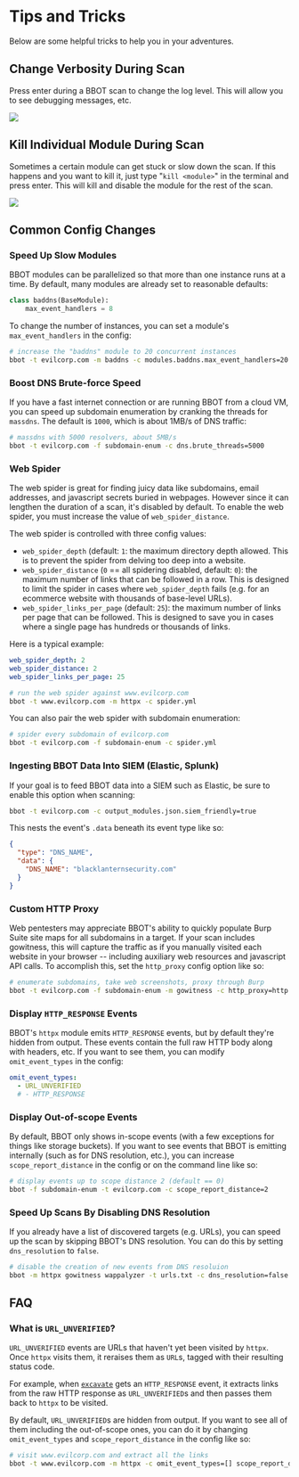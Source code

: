 # Tips and Tricks

Below are some helpful tricks to help you in your adventures.

## Change Verbosity During Scan
Press enter during a BBOT scan to change the log level. This will allow you to see debugging messages, etc.

<img src="https://user-images.githubusercontent.com/20261699/224358855-9411cdc6-68a9-4cc4-828f-e30e4766101a.gif" style="max-width: 45em !important"/>

## Kill Individual Module During Scan
Sometimes a certain module can get stuck or slow down the scan. If this happens and you want to kill it, just type "`kill <module>`" in the terminal and press enter. This will kill and disable the module for the rest of the scan.

<img src="https://github.com/blacklanternsecurity/bbot/assets/20261699/61ad7123-8879-4c86-afdd-e96d7264b67c" style="max-width: 45em !important"/>

## Common Config Changes

### Speed Up Slow Modules

BBOT modules can be parallelized so that more than one instance runs at a time. By default, many modules are already set to reasonable defaults:

```python
class baddns(BaseModule):
    max_event_handlers = 8
```

To change the number of instances, you can set a module's `max_event_handlers` in the config:

```bash
# increase the "baddns" module to 20 concurrent instances
bbot -t evilcorp.com -m baddns -c modules.baddns.max_event_handlers=20
```

### Boost DNS Brute-force Speed

If you have a fast internet connection or are running BBOT from a cloud VM, you can speed up subdomain enumeration by cranking the threads for `massdns`. The default is `1000`, which is about 1MB/s of DNS traffic:

```bash
# massdns with 5000 resolvers, about 5MB/s
bbot -t evilcorp.com -f subdomain-enum -c dns.brute_threads=5000
```

### Web Spider

The web spider is great for finding juicy data like subdomains, email addresses, and javascript secrets buried in webpages. However since it can lengthen the duration of a scan, it's disabled by default. To enable the web spider, you must increase the value of `web_spider_distance`.

The web spider is controlled with three config values:

- `web_spider_depth` (default: `1`: the maximum directory depth allowed. This is to prevent the spider from delving too deep into a website.
- `web_spider_distance` (`0` == all spidering disabled, default: `0`): the maximum number of links that can be followed in a row. This is designed to limit the spider in cases where `web_spider_depth` fails (e.g. for an ecommerce website with thousands of base-level URLs).
- `web_spider_links_per_page` (default: `25`): the maximum number of links per page that can be followed. This is designed to save you in cases where a single page has hundreds or thousands of links.

Here is a typical example:

```yaml title="spider.yml"
web_spider_depth: 2
web_spider_distance: 2
web_spider_links_per_page: 25
```

```bash
# run the web spider against www.evilcorp.com
bbot -t www.evilcorp.com -m httpx -c spider.yml
```

You can also pair the web spider with subdomain enumeration:

```bash
# spider every subdomain of evilcorp.com
bbot -t evilcorp.com -f subdomain-enum -c spider.yml
```

### Ingesting BBOT Data Into SIEM (Elastic, Splunk)

If your goal is to feed BBOT data into a SIEM such as Elastic, be sure to enable this option when scanning:

```bash
bbot -t evilcorp.com -c output_modules.json.siem_friendly=true
```

This nests the event's `.data` beneath its event type like so:
```json
{
  "type": "DNS_NAME",
  "data": {
    "DNS_NAME": "blacklanternsecurity.com"
  }
}
```

### Custom HTTP Proxy

Web pentesters may appreciate BBOT's ability to quickly populate Burp Suite site maps for all subdomains in a target. If your scan includes gowitness, this will capture the traffic as if you manually visited each website in your browser -- including auxiliary web resources and javascript API calls. To accomplish this, set the `http_proxy` config option like so:

```bash
# enumerate subdomains, take web screenshots, proxy through Burp
bbot -t evilcorp.com -f subdomain-enum -m gowitness -c http_proxy=http://127.0.0.1:8080
```

### Display `HTTP_RESPONSE` Events

BBOT's `httpx` module emits `HTTP_RESPONSE` events, but by default they're hidden from output. These events contain the full raw HTTP body along with headers, etc. If you want to see them, you can modify `omit_event_types` in the config:

```yaml title="~/.bbot/config/bbot.yml"
omit_event_types:
  - URL_UNVERIFIED
  # - HTTP_RESPONSE
```

### Display Out-of-scope Events
By default, BBOT only shows in-scope events (with a few exceptions for things like storage buckets). If you want to see events that BBOT is emitting internally (such as for DNS resolution, etc.), you can increase `scope_report_distance` in the config or on the command line like so:
~~~bash
# display events up to scope distance 2 (default == 0)
bbot -f subdomain-enum -t evilcorp.com -c scope_report_distance=2
~~~

### Speed Up Scans By Disabling DNS Resolution
If you already have a list of discovered targets (e.g. URLs), you can speed up the scan by skipping BBOT's DNS resolution. You can do this by setting `dns_resolution` to `false`.
~~~bash
# disable the creation of new events from DNS resoluion
bbot -m httpx gowitness wappalyzer -t urls.txt -c dns_resolution=false
~~~

## FAQ

### What is `URL_UNVERIFIED`?

`URL_UNVERIFIED` events are URLs that haven't yet been visited by `httpx`. Once `httpx` visits them, it reraises them as `URL`s, tagged with their resulting status code.

For example, when [`excavate`](index.md/#types-of-modules) gets an `HTTP_RESPONSE` event, it extracts links from the raw HTTP response as `URL_UNVERIFIED`s and then passes them back to `httpx` to be visited.

By default, `URL_UNVERIFIED`s are hidden from output. If you want to see all of them including the out-of-scope ones, you can do it by changing `omit_event_types` and `scope_report_distance` in the config like so:

```bash
# visit www.evilcorp.com and extract all the links
bbot -t www.evilcorp.com -m httpx -c omit_event_types=[] scope_report_distance=2
```
